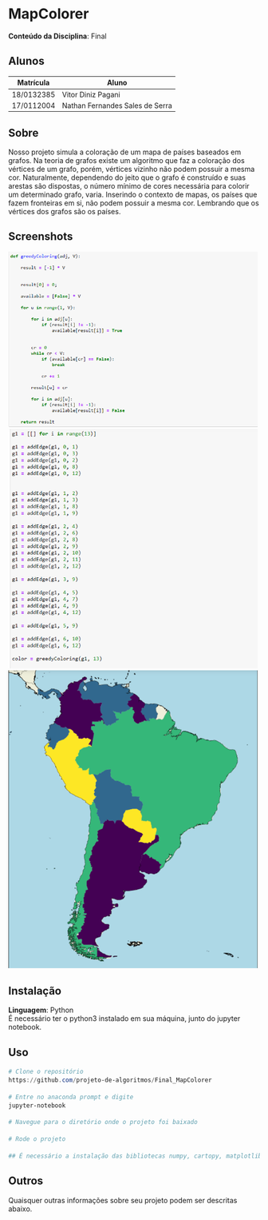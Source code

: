 

# MapColorer


**Conteúdo da Disciplina**: Final<br>

## Alunos
|Matrícula | Aluno |
| -- | -- |
| 18/0132385  |  Vitor Diniz Pagani |
| 17/0112004  |  Nathan Fernandes Sales de Serra |

## Sobre 
Nosso projeto simula a coloração de um mapa de países baseados em grafos. Na teoria de grafos existe um algoritmo que faz a coloração dos vértices de um grafo, porém, vértices vizinho não podem possuir a mesma cor. Naturalmente, dependendo do jeito que o grafo é construído e suas arestas são dispostas, o número mínimo de cores necessária para colorir um determinado grafo, varia. Inserindo o contexto de mapas, os países que fazem fronteiras em si, não podem possuir a mesma cor. Lembrando que os vértices dos grafos são os países.

## Screenshots
<img src="/midias/algoritmo_coloracao.png" alt="Github" width="500"/>
<img src="/midias/ligacoes_paises_vizinhos.png" alt="Github" width="500"/>
<img src="/midias/mapa_colorido.png" alt="Github" width="500"/>

## Instalação 
**Linguagem**: Python<br>
É necessário ter o python3 instalado em sua máquina, junto do jupyter notebook.

## Uso 
```powershell
# Clone o repositório
https://github.com/projeto-de-algoritmos/Final_MapColorer

# Entre no anaconda prompt e digite
jupyter-notebook

# Navegue para o diretório onde o projeto foi baixado

# Rode o projeto

## É necessário a instalação das bibliotecas numpy, cartopy, matplotlib e geopandas para o funcionamento correto do projeto.
```

## Outros 
Quaisquer outras informações sobre seu projeto podem ser descritas abaixo.




